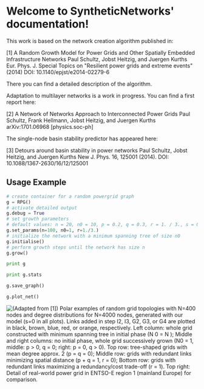 Welcome to SyntheticNetworks' documentation!
============================================

This work is based on the network creation algorithm published in:

[1] A Random Growth Model for Power Grids and Other Spatially Embedded Infrastructure Networks
Paul Schultz, Jobst Heitzig, and Juergen Kurths
Eur. Phys. J. Special Topics on "Resilient power grids and extreme events" (2014)
DOI: 10.1140/epjst/e2014-02279-6

There you can find a detailed description of the algorithm.

Adaptation to multilayer networks is a work in progress. You can 
find a first report here:

[2] A Network of Networks Approach to Interconnected Power Grids
Paul Schultz, Frank Hellmann, Jobst Heitzig, and Juergen Kurths
arXiv:1701.06968 [physics.soc-ph]

The single-node basin stability predictor has appeared here:

[3] Detours around basin stability in power networks
Paul Schultz, Jobst Heitzig, and Juergen Kurths
New J. Phys. 16, 125001 (2014).
DOI: 10.1088/1367-2630/16/12/125001

## Usage Example

```python
# create container for a random powergrid graph
g = RPG()
# activate detailed output
g.debug = True 
# set growth parameters
# default values: n = 20, n0 = 10, p = 0.2, q = 0.3, r = 1. / 3., s = 0.1
g.set_params(n=100, n0=1, r=1./3.) 
# initialize the network with a minimum spanning tree of size n0
g.initialise() 
# perform growth steps until the network has size n
g.grow() 

print g

print g.stats

g.save_graph()

g.plot_net()
```

![(Adapted from [1]) Polar examples of random grid topologies with N=400 nodes
and degree distributions for N=4000 nodes, generated with our model (s=0 in all plots).
Links added in step I2, I3, G2, G3, or G4 are plotted in black, brown, blue, red,
or orange, respectively. Left column: whole grid constructed with minimum spanning tree in
initial phase (N 0 = N ); Middle and right columns: no initial phase, whole grid successively
grown (N0 = 1, middle: p > 0, q = 0; right: p = 0, q > 0). Top row: tree-shaped grids
with mean degree approx. 2 (p = q = 0); Middle row: grids with redundant links minimizing
spatial distance (p + q = 1, r = 0); Bottom row: grids with redundant links maximizing a
redundancy/cost trade-off (r = 1). Top right: Detail of real-world power grid in ENTSO-E
region 1 (mainland Europe) for comparison.](net_exp.png)


